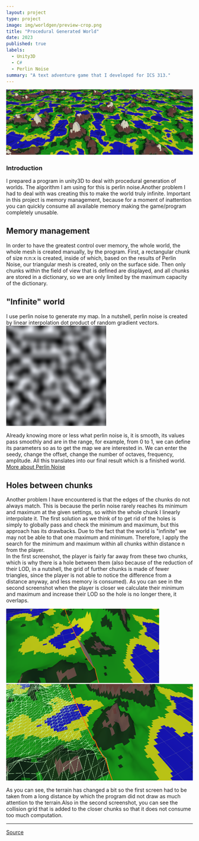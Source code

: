```yaml
---
layout: project
type: project
image: img/worldgen/preview-crop.png
title: "Procedural Generated World"
date: 2023
published: true
labels:
  - Unity3D
  - C#
  - Perlin Noise
summary: "A text adventure game that I developed for ICS 313."
---
```


<img class="img-fluid" src="../img/worldgen/banner.png">

<h3>Introduction</h3>
I prepared a program in unity3D to deal with procedural generation of worlds. The algorithm I am using for this is perlin noise.Another problem I had to deal with was creating this to make the world truly infinite. Important in this project is memory management, because for a moment of inattention you can quickly consume all available memory making the game/program completely unusable.

<h2>Memory management</h2>

In order to have the greatest control over memory, the whole world, the whole mesh is created manually, by the program. First, a rectangular chunk of size n:n:x is created, inside of which, based on the results of Perlin Noise, our triangular mesh is created, only on the surface side. Then only chunks within the field of view that is defined are displayed, and all chunks are stored in a dictionary, so we are only limited by the maximum capacity of the dictionary.

<h2>"Infinite" world</h2>
I use perlin noise to generate my map. In a nutshell, perlin noise is created by linear interpolation dot product of random gradient vectors.

<img class="img-fluid" src="../img/worldgen/PerlinExample.png">

Already knowing more or less what perlin noise is, it is smooth, its values pass smoothly and are in the range, for example, from 0 to 1, we can define its parameters so as to get the map we are interested in. We can enter the seedy, change the offset, change the number of octaves, frequency, amplitude. All this translates into our final result which is a finished world.
<a href="https://libnoise.sourceforge.net/glossary/index.html#perlinnoise">More about Perlin Noise</a>

<h2>Holes between chunks</h2>

Another problem I have encountered is that the edges of the chunks do not always match. This is because the perlin noise rarely reaches its minimum and maximum at the given settings, so within the whole chunk I linearly interpolate it. The first solution as we think of to get rid of the holes is simply to globally pass and check the minimum and maximum, but this approach has its drawbacks. Due to the fact that the world is "infinite" we may not be able to that one maximum and minimum. Therefore, I apply the search for the minimum and maximum within all chunks within distance n from the player.<br>
In the first screenshot, the player is fairly far away from these two chunks, which is why there is a hole between them (also because of the reduction of their LOD, in a nutshell, the grid of further chunks is made of fewer triangles, since the player is not able to notice the difference from a distance anyway, and less memory is consumed). As you can see in the second screenshot when the player is closer we calculate their minimum and maximum and increase their LOD so the hole is no longer there, it overlaps.

<img class="img-fluid" src="../img/worldgen/before.png" width="82%">
<img class="img-fluid" src="../img/worldgen/after.png">

As you can see, the terrain has changed a bit so the first screen had to be taken from a long distance by which the program did not draw as much attention to the terrain.Also in the second screenshot, you can see the collision grid that is added to the closer chunks so that it does not consume too much computation.

<hr>

<a href="https://github.com/MyKarcio123/ProceduralGeneraterWorld"><i class="large github icon "></i>Source</a>
